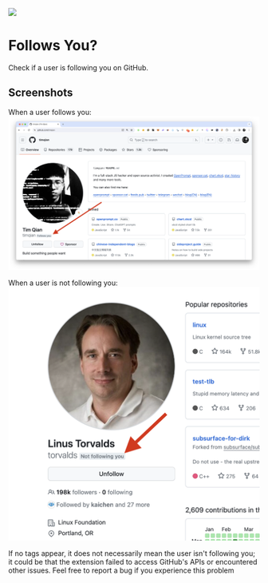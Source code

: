 [![](https://storage.googleapis.com/web-dev-uploads/image/WlD8wC6g8khYWPJUsQceQkhXSlv1/iNEddTyWiMfLSwFD6qGq.png)](https://chromewebstore.google.com/detail/follows-me-tag-for-github/fhanencagagbidhlhpglgffeomjpbfjp)

# Follows You?

Check if a user is following you on GitHub.

## Screenshots

When a user follows you:
![](./assets/screenshot2.png)

When a user is not following you:
![](./assets/screenshot3.png)

If no tags appear, it does not necessarily mean the user isn't following you; it could be that the extension failed to access GitHub's APIs or encountered other issues. Feel free to report a bug if you experience this problem